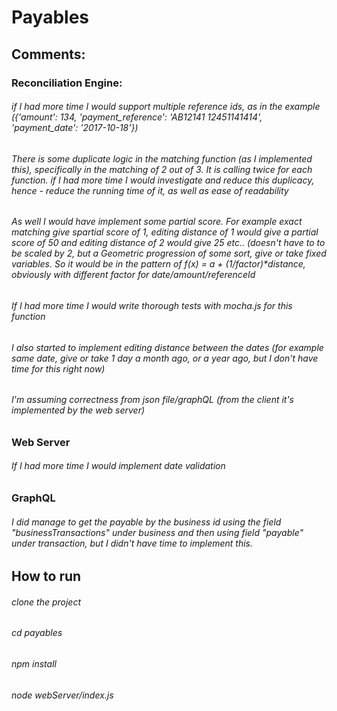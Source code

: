 # Payables

## Comments:

### Reconciliation Engine: 
###### if I had more time I would support multiple reference ids, as in the example ({'amount': 134, 'payment_reference': 'AB12141 12451141414', 'payment_date': '2017-10-18'})
###### There is some duplicate logic in the matching function (as I implemented this), specifically in the matching of 2 out of 3. It is calling twice for each function. if I had more time I would investigate and reduce this duplicacy, hence - reduce the running time of it, as well as ease of readability
###### As well I would have implement some partial score. For example exact matching give spartial score of 1, editing distance of 1 would give a partial score of 50 and editing distance of 2 would give 25 etc.. (doesn't have to to be scaled by 2, but a Geometric progression of some sort, give or take fixed variables. So it would be in the pattern of f(x) = a + (1/factor)*distance, obviously with different factor for date/amount/referenceId
###### If I had more time I would write thorough tests with mocha.js for this function
###### I also started to implement editing distance between the dates (for example same date, give or take 1 day a month ago, or a year ago, but I don't have time for this right now)
###### I'm assuming correctness from json file/graphQL (from the client it's implemented by the web server)

### Web Server
###### If I had more time I would implement date validation

### GraphQL
###### I did manage to get the payable by the business id using the field "businessTransactions" under business and then using field "payable" under transaction, but I didn't have time to implement this.

## How to run
###### clone the project
###### cd payables
###### npm install
###### node webServer/index.js

